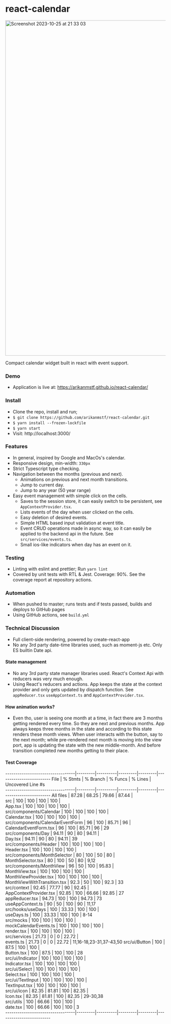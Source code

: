 # react-calendar
<img width="1050" alt="Screenshot 2023-10-25 at 21 33 03" src="https://github.com/arikanmstf/react-calendar/assets/13220774/4b860afe-bfe0-4e24-9574-e079ad90e978">


Compact calendar widget built in react with event support.

### Demo
* Application is live at: https://arikanmstf.github.io/react-calendar/

### Install
* Clone the repo, install and run;
* `$ git clone https://github.com/arikanmstf/react-calendar.git`
* `$ yarn install --frozen-lockfile`
* `$ yarn start`
* Visit: http://localhost:3000/

### Features
* In general, inspired by Google and MacOs's calendar.
* Responsive design, min-width: `330px`
* Strict Typescript type checking.
* Navigation between the months (previous and next).
  - Animations on previous and next month transitions.
  - Jump to current day.
  - Jump to any year (50 year range)
* Easy event management with simple click on the cells.
  - Saves to the session store, it can easily switch to be persistent, see `AppContextProvider.tsx`.
  - Lists events of the day when user clicked on the cells.
  - Easy deletion of desired events.
  - Simple HTML based input validation at event title.
  - Event CRUD operations made in async way, so it can easily be applied to the backend api in the future. See `src/services/events.ts`.
  - Small ios-like indicators when day has an event on it.

### Testing
* Linting with eslint and prettier; Run `yarn lint`
* Covered by unit tests with RTL & Jest. Coverage: 90%. See the coverage report at repository actions.

### Automation
* When pushed to master; runs tests and if tests passed, builds and deploys to GitHub pages
* Using GitHub actions, see `build.yml`

### Technical Discussion
* Full client-side rendering, powered by create-react-app
* No any 3rd party date-time libraries used, such as moment-js etc. Only ES builtin Date api.

#### State management
* No any 3rd party state manager libraries used. React's Context Api with reducers was very much enough.
* Using React's reducers and actions. App keeps the state at the context provider and only gets updated by dispatch function.
See `appReducer.tsx` `useAppContext.ts` and `AppContextProvider.tsx`.


#### How animation works?
* Even tho, user is seeing one month at a time, in fact there are 3 months getting rendered every time.
So they are next and previous months. App always keeps three months in the state and according to this state renders these month views.
When user interacts with the button, say to the next month; while pre-rendered next month is moving into the view port,
app is updating the state with the new middle-month. And before transition completed new months getting to their place.

#### Test Coverage
----------------------------------|---------|----------|---------|---------|-------------------------
File                              | % Stmts | % Branch | % Funcs | % Lines | Uncovered Line #s       
----------------------------------|---------|----------|---------|---------|-------------------------
All files                         |   87.28 |    68.25 |   79.66 |   87.44 |                         
 src                              |     100 |      100 |     100 |     100 |                         
  App.tsx                         |     100 |      100 |     100 |     100 |                         
 src/components/Calendar          |     100 |      100 |     100 |     100 |                         
  Calendar.tsx                    |     100 |      100 |     100 |     100 |                         
 src/components/CalendarEventForm |      96 |      100 |   85.71 |      96 |                         
  CalendarEventForm.tsx           |      96 |      100 |   85.71 |      96 | 29                      
 src/components/Day               |   94.11 |       90 |      80 |   94.11 |                         
  Day.tsx                         |   94.11 |       90 |      80 |   94.11 | 39                      
 src/components/Header            |     100 |      100 |     100 |     100 |                         
  Header.tsx                      |     100 |      100 |     100 |     100 |                         
 src/components/MonthSelector     |      80 |      100 |      50 |      80 |                         
  MonthSelector.tsx               |      80 |      100 |      50 |      80 | 9,12                    
 src/components/MonthView         |      96 |       50 |     100 |   95.83 |                         
  MonthView.tsx                   |     100 |      100 |     100 |     100 |                         
  MonthViewProvider.tsx           |     100 |      100 |     100 |     100 |                         
  MonthViewWithTransition.tsx     |    92.3 |       50 |     100 |    92.3 | 33                      
 src/context                      |   92.45 |    77.77 |      90 |   92.45 |                         
  AppContextProvider.tsx          |   92.85 |      100 |   66.66 |   92.85 | 27                      
  appReducer.tsx                  |   94.73 |      100 |     100 |   94.73 | 73                      
  useAppContext.ts                |      90 |       50 |     100 |      90 | 11,17                   
 src/hooks/useDays                |     100 |    33.33 |     100 |     100 |                         
  useDays.ts                      |     100 |    33.33 |     100 |     100 | 8-14                    
 src/mocks                        |     100 |      100 |     100 |     100 |                         
  mockCalendarEvents.ts           |     100 |      100 |     100 |     100 |                         
  render.tsx                      |     100 |      100 |     100 |     100 |                         
 src/services                     |   21.73 |        0 |       0 |   22.72 |                         
  events.ts                       |   21.73 |        0 |       0 |   22.72 | 11,16-18,23-31,37-43,50 
 src/ui/Button                    |     100 |     87.5 |     100 |     100 |                         
  Button.tsx                      |     100 |     87.5 |     100 |     100 | 28                      
 src/ui/Indicator                 |     100 |      100 |     100 |     100 |                         
  Indicator.tsx                   |     100 |      100 |     100 |     100 |                         
 src/ui/Select                    |     100 |      100 |     100 |     100 |                         
  Select.tsx                      |     100 |      100 |     100 |     100 |                         
 src/ui/TextInput                 |     100 |      100 |     100 |     100 |                         
  TextInput.tsx                   |     100 |      100 |     100 |     100 |                         
 src/ui/icon                      |   82.35 |    81.81 |     100 |   82.35 |                         
  Icon.tsx                        |   82.35 |    81.81 |     100 |   82.35 | 29-30,38                
 src/utils                        |     100 |    66.66 |     100 |     100 |                         
  date.tsx                        |     100 |    66.66 |     100 |     100 | 3                       
----------------------------------|---------|----------|---------|---------|-------------------------
